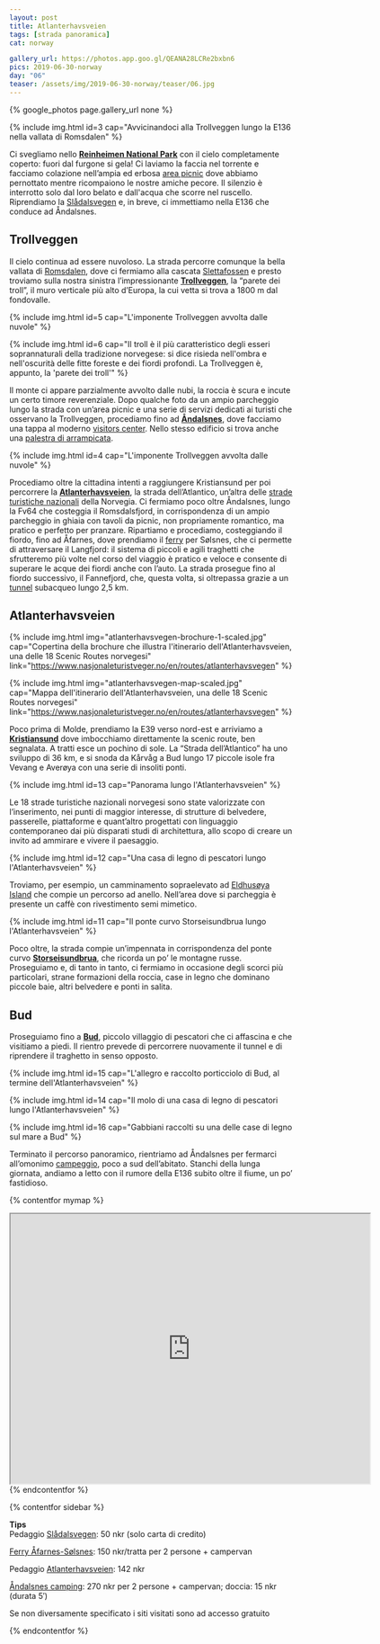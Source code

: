 ```yaml
---
layout: post
title: Atlanterhavsveien
tags: [strada panoramica]
cat: norway

gallery_url: https://photos.app.goo.gl/QEANA28LCRe2bxbn6
pics: 2019-06-30-norway
day: "06"
teaser: /assets/img/2019-06-30-norway/teaser/06.jpg
---
```


{% google_photos page.gallery_url none %}

{% include img.html id=3 cap="Avvicinandoci alla Trollveggen lungo la E136 nella vallata di Romsdalen" %}

Ci svegliamo nello [**Reinheimen National Park**](https://www.nasjonalparkriket.no/nasjonalparker/reinheimen-nasjonalpark) con il cielo completamente coperto: fuori dal furgone si gela! Ci laviamo la faccia nel torrente e facciamo colazione nell’ampia ed erbosa [area picnic](https://park4night.com/lieu/97541//unnamed-road/norway/lesja-kommune#.YwPR8XZByUm) dove abbiamo pernottato mentre ricompaiono le nostre amiche pecore. Il silenzio è interrotto solo dal loro belato e dall'acqua che scorre nel ruscello. Riprendiamo la [Slådalsvegen](https://no.wikipedia.org/wiki/Sl%C3%A5dalsvegen) e, in breve, ci immettiamo nella E136 che conduce ad Åndalsnes.

## Trollveggen

Il cielo continua ad essere nuvoloso. La strada percorre comunque la bella vallata di [Romsdalen](https://www.visitnorway.com/places-to-go/fjord-norway/northwest/listings-northwest/trollveggen/1001/), dove ci fermiamo alla cascata [Slettafossen](https://www.europeanwaterfalls.com/waterfalls/slettafossen/) e presto troviamo sulla nostra sinistra l’impressionante [**Trollveggen**](https://www.visitnorway.com/places-to-go/fjord-norway/northwest/listings-northwest/trollveggen/1001/), la “parete dei troll”, il muro verticale più alto d’Europa, la cui vetta si trova a 1800 m dal fondovalle.

{% include img.html id=5 cap="L'imponente Trollveggen avvolta dalle nuvole" %}

{% include img.html id=6 cap="Il troll è il più caratteristico degli esseri soprannaturali della tradizione norvegese: si dice risieda nell'ombra e nell'oscurità delle fitte foreste e dei fiordi profondi. La Trollveggen è, appunto, la 'parete dei troll'" %}

Il monte ci appare parzialmente avvolto dalle nubi, la roccia è scura e incute un certo timore reverenziale. Dopo qualche foto da un ampio parcheggio lungo la strada con un’area picnic e una serie di servizi dedicati ai turisti che osservano la Trollveggen, procediamo fino ad [**Åndalsnes**](https://en.wikipedia.org/wiki/%C3%85ndalsnes), dove facciamo una tappa al moderno [visitors center](https://www.visitnorway.com/places-to-go/fjord-norway/northwest/andalsnes/?lang=uk). Nello stesso edificio si trova anche una [palestra di arrampicata](https://tindesenteret.no/side/hjem&lang=en).

{% include img.html id=4 cap="L'imponente Trollveggen avvolta dalle nuvole" %}

Procediamo oltre la cittadina intenti a raggiungere Kristiansund per poi percorrere la [**Atlanterhavsveien**](https://www.nasjonaleturistveger.no/en/routes/atlanterhavsvegen), la strada dell’Atlantico, un’altra delle [strade turistiche nazionali](https://www.nasjonaleturistveger.no/en/routes) della Norvegia. Ci fermiamo poco oltre Åndalsnes, lungo la Fv64 che costeggia il Romsdalsfjord, in corrispondenza di un ampio parcheggio in ghiaia con tavoli da picnic, non propriamente romantico, ma pratico e perfetto per pranzare. Ripartiamo e procediamo, costeggiando il fiordo, fino ad Åfarnes, dove prendiamo il [ferry](https://www.fjord1.no/eng/Timetables/Moere-og-Romsdal/AAfarnes-Soelsnes) per Sølsnes, che ci permette di attraversare il Langfjord: il sistema di piccoli e agili traghetti che sfrutteremo più volte nel corso del viaggio è pratico e veloce e consente di superare le acque dei fiordi anche con l’auto. La strada prosegue fino al fiordo successivo, il Fannefjord, che, questa volta, si oltrepassa grazie a un [tunnel](https://en.wikipedia.org/wiki/Fannefjord_Tunnel) subacqueo lungo 2,5 km.

## Atlanterhavsveien

{% include img.html img="atlanterhavsvegen-brochure-1-scaled.jpg" cap="Copertina della brochure che illustra l'itinerario dell'Atlanterhavsveien, una delle 18 Scenic Routes norvegesi" link="https://www.nasjonaleturistveger.no/en/routes/atlanterhavsvegen" %}

{% include img.html img="atlanterhavsvegen-map-scaled.jpg" cap="Mappa dell'itinerario dell'Atlanterhavsveien, una delle 18 Scenic Routes norvegesi" link="https://www.nasjonaleturistveger.no/en/routes/atlanterhavsvegen" %}

Poco prima di Molde, prendiamo la E39 verso nord-est e arriviamo a [**Kristiansund**](https://www.visitnorway.com/places-to-go/fjord-norway/northwest/kristiansund/) dove imbocchiamo direttamente la scenic route, ben segnalata. A tratti esce un pochino di sole. La “Strada dell’Atlantico” ha uno sviluppo di 36 km, e si snoda da Kårvåg a Bud lungo 17 piccole isole fra Vevang e Averøya con una serie di insoliti ponti.

{% include img.html id=13 cap="Panorama lungo l'Atlanterhavsveien" %}

Le 18 strade turistiche nazionali norvegesi sono state valorizzate con l’inserimento, nei punti di maggior interesse, di strutture di belvedere, passerelle, piattaforme e quant’altro progettati con linguaggio contemporaneo dai più disparati studi di architettura, allo scopo di creare un invito ad ammirare e vivere il paesaggio.

{% include img.html id=12 cap="Una casa di legno di pescatori lungo l'Atlanterhavsveien" %}

Troviamo, per esempio, un camminamento sopraelevato ad [Eldhusøya Island](https://www.nasjonaleturistveger.no/en/routes/atlanterhavsvegen?attraction=Eldhus%C3%B8ya) che compie un percorso ad anello. Nell’area dove si parcheggia è presente un caffè con rivestimento semi mimetico.

{% include img.html id=11 cap="Il ponte curvo Storseisundbrua lungo l'Atlanterhavsveien" %}

Poco oltre, la strada compie un’impennata in corrispondenza del ponte curvo [**Storseisundbrua**](https://www.nasjonaleturistveger.no/en/routes/atlanterhavsvegen?attraction=Storseisundbrua), che ricorda un po’ le montagne russe. Proseguiamo e, di tanto in tanto, ci fermiamo in occasione degli scorci più particolari, strane formazioni della roccia, case in legno che dominano piccole baie, altri belvedere e ponti in salita.

## Bud

Proseguiamo fino a [**Bud**](https://www.visitnorway.com/places-to-go/fjord-norway/northwest/listings-northwest/the-fishing-village-of-bud/927/), piccolo villaggio di pescatori che ci affascina e che visitiamo a piedi. Il rientro prevede di percorrere nuovamente il tunnel e di riprendere il traghetto in senso opposto.

{% include img.html id=15 cap="L'allegro e raccolto porticciolo di Bud, al termine dell'Atlanterhavsveien" %}

{% include img.html id=14 cap="Il molo di una casa di legno di pescatori lungo l'Atlanterhavsveien" %}

{% include img.html id=16 cap="Gabbiani raccolti su una delle case di legno sul mare a Bud" %}

Terminato il percorso panoramico, rientriamo ad Åndalsnes per fermarci all’omonimo [campeggio](https://www.andalsnes-camping.net/home), poco a sud dell’abitato. Stanchi della lunga giornata, andiamo a letto con il rumore della E136 subito oltre il fiume, un po’ fastidioso.

{% contentfor mymap %}
<iframe src="https://www.google.com/maps/d/u/0/embed?mid=1SEGAy5yIbwbklc6DKS6mJ1GvfRPRxPsf" width="640" height="480"></iframe>
{% endcontentfor %}

{% contentfor sidebar %}

**Tips**  
Pedaggio [Slådalsvegen](https://no.wikipedia.org/wiki/Sl%C3%A5dalsvegen): 50 nkr (solo carta di credito) 

[Ferry Åfarnes-Sølsnes](https://www.fjord1.no/eng/Timetables/Moere-og-Romsdal/AAfarnes-Soelsnes): 150 nkr/tratta per 2 persone + campervan

Pedaggio [Atlanterhavsveien](https://www.nasjonaleturistveger.no/en/routes/atlanterhavsvegen): 142 nkr

[Åndalsnes camping](https://www.andalsnes-camping.net/home): 270 nkr per 2 persone + campervan; doccia: 15 nkr (durata 5′)

Se non diversamente specificato i siti visitati sono ad accesso gratuito

{% endcontentfor %}
